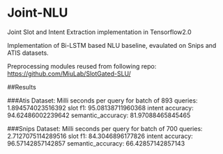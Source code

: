 # Joint-NLU
Joint Slot and Intent Extraction implementation in Tensorflow2.0

Implementation of Bi-LSTM based NLU baseline, evaulated on Snips and ATIS datasets.

Preprocessing modules reused from following repo:
https://github.com/MiuLab/SlotGated-SLU/



##Results

###Atis Dataset:
Milli seconds per query for batch of 893 queries: 1.894574023516392
slot f1: 95.08138711960368	  intent accuracy: 94.62486002239642	    semantic_accuracy: 81.97088465845465

###Snips Dataset:
Milli seconds per query for batch of 700 queries: 2.7127075114289516
slot f1: 84.3046896177826     intent accuracy: 96.57142857142857	    semantic_accuracy: 66.42857142857143
